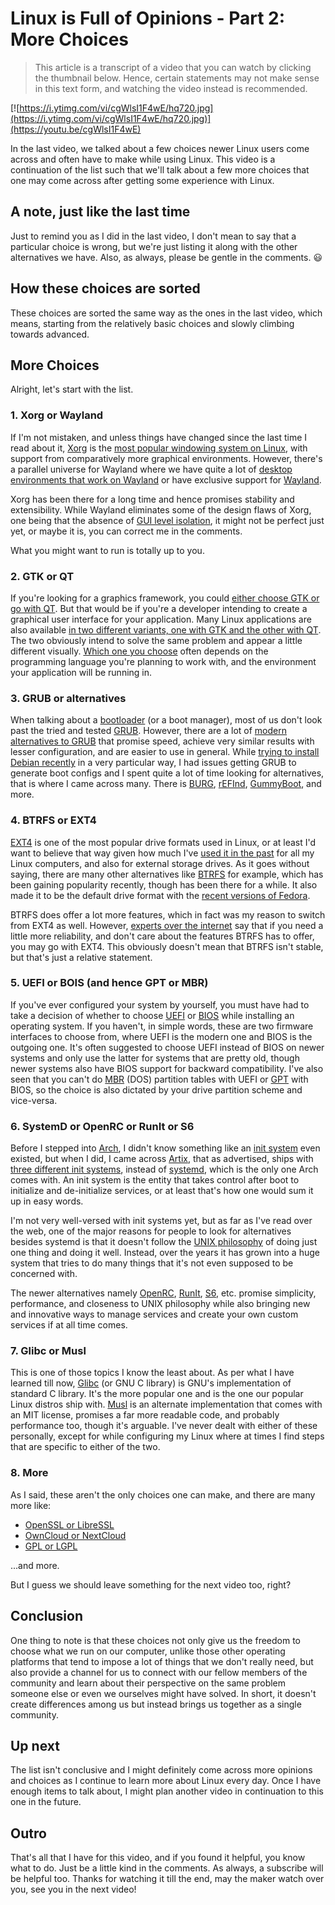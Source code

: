 # Linux is Full of Opinions - Part 2: More Choices

> This article is a transcript of a video that you can watch by clicking the thumbnail below. Hence, certain statements may not make sense in this text form, and watching the video instead is recommended.

[![https://i.ytimg.com/vi/cgWlsI1F4wE/hq720.jpg](https://i.ytimg.com/vi/cgWlsI1F4wE/hq720.jpg)](https://youtu.be/cgWlsI1F4wE)

In the last video, we talked about a few choices newer Linux users come across and often have to make while using Linux. This video is a continuation of the list such that we'll talk about a few more choices that one may come across after getting some experience with Linux.

## A note, just like the last time

Just to remind you as I did in the last video, I don't mean to say that a particular choice is wrong, but we're just listing it along with the other alternatives we have. Also, as always, please be gentle in the comments. :smiley:

## How these choices are sorted

These choices are sorted the same way as the ones in the last video, which means, starting from the relatively basic choices and slowly climbing towards advanced.

## More Choices

Alright, let's start with the list.

### 1. Xorg or Wayland

If I'm not mistaken, and unless things have changed since the last time I read about it, [Xorg](https://x.org/wiki) is the [most popular windowing system on Linux](https://wiki.archlinux.org/title/Xorg), with support from comparatively more graphical environments. However, there's a parallel universe for Wayland where we have quite a lot of [desktop environments that work on Wayland](https://en.wikipedia.org/wiki/Wayland_(display_server_protocol)#Wayland_compositors) or have exclusive support for [Wayland](https://wayland.freedesktop.org).

Xorg has been there for a long time and hence promises stability and extensibility. While Wayland eliminates some of the design flaws of Xorg, one being that the absence of [GUI level isolation](https://bsdnerds.org/gui-isolation-in-linux), it might not be perfect just yet, or maybe it is, you can correct me in the comments.

What you might want to run is totally up to you.

### 2. GTK or QT

If you're looking for a graphics framework, you could [either choose GTK or go with QT](https://unix.stackexchange.com/q/129355). But that would be if you're a developer intending to create a graphical user interface for your application. Many Linux applications are also available [in two different variants, one with GTK and the other with QT](https://archlinux.org/packages/?sort=&q=transmission&maintainer=&flagged=). The two obviously intend to solve the same problem and appear a little different visually. [Which one you choose](https://stackoverflow.com/questions/1887070/what-should-i-choose-gtk-or-qt) often depends on the programming language you're planning to work with, and the environment your application will be running in.

### 3. GRUB or alternatives

When talking about a [bootloader](https://en.wikipedia.org/wiki/Bootloader) (or a boot manager), most of us don't look past the tried and tested [GRUB](https://www.gnu.org/software/grub). However, there are a lot of [modern alternatives to GRUB](https://alternativeto.net/software/grub) that promise speed, achieve very similar results with lesser configuration, and are easier to use in general. While [trying to install Debian recently](https://www.youtube.com/watch?v=unhRffAGE7w) in a very particular way, I had issues getting GRUB to generate boot configs and I spent quite a lot of time looking for alternatives, that is where I came across many. There is [BURG](https://burg.en.uptodown.com/windows), [rEFInd](https://www.rodsbooks.com/refind), [GummyBoot](https://wiki.archlinux.org/title/Systemd-boot), and more.

### 4. BTRFS or EXT4

[EXT4](https://en.wikipedia.org/wiki/Ext4) is one of the most popular drive formats used in Linux, or at least I'd want to believe that way given how much I've [used it in the past](https://gist.github.com/myTerminal/cdeb61cbc7f4b4e4a5cf6a60ab7021a2) for all my Linux computers, and also for external storage drives. As it goes without saying, there are many other alternatives like [BTRFS](https://en.wikipedia.org/wiki/Btrfs) for example, which has been gaining popularity recently, though has been there for a while. It also made it to be the default drive format with the [recent versions of Fedora](https://fedoramagazine.org/btrfs-coming-to-fedora-33).

BTRFS does offer a lot more features, which in fact was my reason to switch from EXT4 as well. However, [experts over the internet](https://www.partitionwizard.com/partitionmanager/btrfs-vs-ext4.html) say that if you need a little more reliability, and don't care about the features BTRFS has to offer, you may go with EXT4. This obviously doesn't mean that BTRFS isn't stable, but that's just a relative statement.

### 5. UEFI or BOIS (and hence GPT or MBR)

If you've ever configured your system by yourself, you must have had to take a decision of whether to choose [UEFI](https://uefi.org) or [BIOS](https://www.lifewire.com/bios-basic-input-output-system-2625820) while installing an operating system. If you haven't, in simple words, these are two firmware interfaces to choose from, where UEFI is the modern one and BIOS is the outgoing one. It's often suggested to choose UEFI instead of BIOS on newer systems and only use the latter for systems that are pretty old, though newer systems also have BIOS support for backward compatibility. I've also seen that you can't do [MBR](https://en.wikipedia.org/wiki/Master_boot_record) (DOS) partition tables with UEFI or [GPT](https://en.wikipedia.org/wiki/GUID_Partition_Table) with BIOS, so the choice is also dictated by your drive partition scheme and vice-versa.

### 6. SystemD or OpenRC or RunIt or S6

Before I stepped into [Arch](https://archlinux.org), I didn't know something like an [init system](https://fedoramagazine.org/what-is-an-init-system) even existed, but when I did, I came across [Artix](https://artixlinux.org), that as advertised, ships with [three different init systems](https://artixlinux.org/download.php), instead of [systemd](https://systemd.io), which is the only one Arch comes with. An init system is the entity that takes control after boot to initialize and de-initialize services, or at least that's how one would sum it up in easy words.

I'm not very well-versed with init systems yet, but as far as I've read over the web, one of the major reasons for people to look for alternatives besides systemd is that it doesn't follow the [UNIX philosophy](https://en.wikipedia.org/wiki/Unix_philosophy) of doing just one thing and doing it well. Instead, over the years it has grown into a huge system that tries to do many things that it's not even supposed to be concerned with.

The newer alternatives namely [OpenRC](https://wiki.gentoo.org/wiki/OpenRC), [RunIt](http://smarden.org/runit), [S6](https://skarnet.org/software/s6), etc. promise simplicity, performance, and closeness to UNIX philosophy while also bringing new and innovative ways to manage services and create your own custom services if at all time comes.

### 7. Glibc or Musl

This is one of those topics I know the least about. As per what I have learned till now, [Glibc](https://www.gnu.org/software/libc) (or GNU C library) is GNU's implementation of standard C library. It's the more popular one and is the one our popular Linux distros ship with. [Musl](https://musl.libc.org) is an alternate implementation that comes with an MIT license, promises a far more readable code, and probably performance too, though it's arguable. I've never dealt with either of these personally, except for while configuring my Linux where at times I find steps that are specific to either of the two.

### 8. More

As I said, these aren't the only choices one can make, and there are many more like: 

- [OpenSSL or LibreSSL](https://www.openbsd.org/papers/libtls-fsec-2015/mgp00002.html)
- [OwnCloud or NextCloud](https://www.reddit.com/r/selfhosted/comments/hmsjj5/owncloud_vs_nextcloud)
- [GPL or LGPL](https://www.difference.wiki/gpl-vs-lgpl)

...and more.

But I guess we should leave something for the next video too, right?

## Conclusion

One thing to note is that these choices not only give us the freedom to choose what we run on our computer, unlike those other operating platforms that tend to impose a lot of things that we don't really need, but also provide a channel for us to connect with our fellow members of the community and learn about their perspective on the same problem someone else or even we ourselves might have solved. In short, it doesn't create differences among us but instead brings us together as a single community.

## Up next

The list isn't conclusive and I might definitely come across more opinions and choices as I continue to learn more about Linux every day. Once I have enough items to talk about, I might plan another video in continuation to this one in the future.

## Outro

That's all that I have for this video, and if you found it helpful, you know what to do. Just be a little kind in the comments. As always, a subscribe will be helpful too. Thanks for watching it till the end, may the maker watch over you, see you in the next video!

